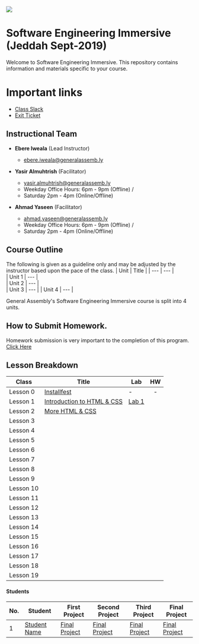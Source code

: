 # ![](https://ga-dash.s3.amazonaws.com/production/assets/logo-9f88ae6c9c3871690e33280fcf557f33.png) 
# Software Engineering Immersive (Jeddah Sept-2019)
Welcome to Software Engineering Immersive. This repository contains information and materials specific to your course.

# Important links
- [Class Slack](https://miskacademy.slack.com/messages/CMT659MKM)
- [Exit Ticket](https://google.com/)


## Instructional Team
- **Ebere Iweala** (Lead Instructor)
  - [ebere.iweala@generalassemb.ly](mailto:ebere.iweala@generalassemb.ly)

- **Yasir Almuhtrish** (Facilitator)
  - [yasir.almuhtrish@generalassemb.ly](mailto:yasir.almuhtrish@generalassemb.ly)
  - Weekday Office Hours: 6pm - 9pm (Offline) / 
  - Saturday 2pm - 4pm (Online/Offline)

- **Ahmad Yaseen** (Facilitator)
  - [ahmad.yaseen@generalassemb.ly](mailto:ahmad.yaseen@generalassemb.ly)
  - Weekday Office Hours: 6pm - 9pm (Offline) / 
  - Saturday 2pm - 4pm (Online/Offline)

## Course Outline
The following is given as a guideline only and may be adjusted by the instructor based upon the pace of the class.
| Unit | Title |
| --- | --- |  
| Unit 1 | --- |  
| Unit 2 | --- |  
| Unit 3 | --- | 
| Unit 4 | --- |   


General Assembly's Software Engineering Immersive course  is split into 4 units.

## How to Submit Homework.
Homework submission is very important to the completion of this program. [Click Here](homework/readme.md) 

## Lesson Breakdown

| Class | Title | Lab | HW |
| --- | --- | --- | :---: | 
| Lesson 0 | [Installfest](https://github.com/SEI2-jeddah/lesson-w01d01-cli) | - | - | |
| Lesson 1 | [Introduction to HTML & CSS ](curriculum/01-intro-html-css/readme.md) | [Lab 1](https://github.com/FEWD-Jeddah/week-01-Lab-01)| | |
| Lesson 2 | [More HTML & CSS ](curriculum/02-more-html-css/readme.md) ||  | |
| Lesson 3 |  ||  | |
| Lesson 4 |  ||  | |
| Lesson 5 |  ||  | |
| Lesson 6 |  ||  | |
| Lesson 7 |  ||  | |
| Lesson 8 |  ||  | |
| Lesson 9 |  ||  | |
| Lesson 10 |  || | |
| Lesson 11 |  ||  | |
| Lesson 12 |  ||  | |
| Lesson 13 |  ||  | |
| Lesson 14 |  ||  | |
| Lesson 15 |  ||  | |
| Lesson 16 |  ||  | |
| Lesson 17 |  ||  | |
| Lesson 18 |  ||  | |
| Lesson 19 |  ||  | |


#### Students

| No. | Student | First Project | Second Project | Third Project |Final Project |
|---  | ---     | ---      | ---      |  ---      |  ---      | 
|1    | [Student Name ](https://github.com/) | [Final Project](https://github.io/) | [Final Project](https://github.io/)| [Final Project](https://github.io/)|[Final Project](https://github.io/) | 

